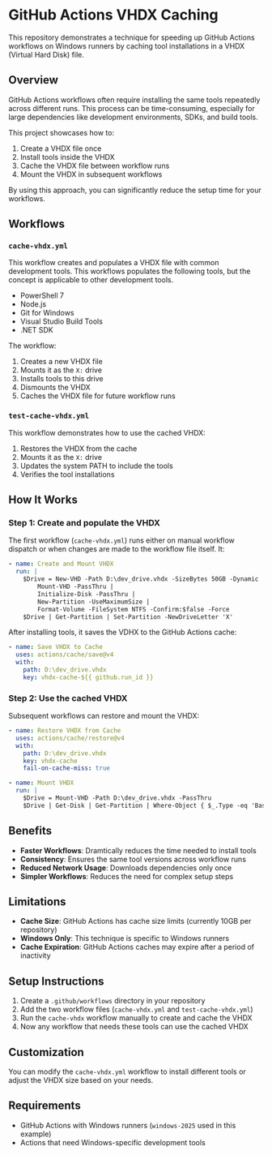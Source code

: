 # GitHub Actions VHDX Caching
This repository demonstrates a technique for speeding up GitHub Actions workflows on Windows runners by caching tool installations in a VHDX (Virtual Hard Disk) file.

## Overview
GitHub Actions workflows often require installing the same tools repeatedly across different runs. This process can be time-consuming, especially for large dependencies like development environments, SDKs, and build tools.

This project showcases how to:
1. Create a VHDX file once
2. Install tools inside the VHDX
3. Cache the VHDX file between workflow runs
4. Mount the VHDX in subsequent workflows

By using this approach, you can significantly reduce the setup time for your workflows.

## Workflows

### `cache-vhdx.yml`

This workflow creates and populates a VHDX file with common development tools. This workflows populates the following tools, but the concept is applicable to other development tools.

- PowerShell 7
- Node.js
- Git for Windows
- Visual Studio Build Tools
- .NET SDK

The workflow:
1. Creates a new VHDX file
2. Mounts it as the `X:` drive
3. Installs tools to this drive
4. Dismounts the VHDX
5. Caches the VHDX file for future workflow runs

### `test-cache-vhdx.yml`

This workflow demonstrates how to use the cached VHDX:

1. Restores the VHDX from the cache
2. Mounts it as the `X:` drive
3. Updates the system PATH to include the tools
4. Verifies the tool installations

## How It Works

### Step 1: Create and populate the VHDX

The first workflow (`cache-vhdx.yml`) runs either on manual workflow dispatch or when changes are made to the workflow file itself. It:

```yaml
- name: Create and Mount VHDX
  run: |
    $Drive = New-VHD -Path D:\dev_drive.vhdx -SizeBytes 50GB -Dynamic |
        Mount-VHD -PassThru | 
        Initialize-Disk -PassThru |
        New-Partition -UseMaximumSize |
        Format-Volume -FileSystem NTFS -Confirm:$false -Force
    $Drive | Get-Partition | Set-Partition -NewDriveLetter 'X'
```

After installing tools, it saves the VDHX to the GitHub Actions cache:

```yaml
- name: Save VHDX to Cache
  uses: actions/cache/save@v4
  with:
    path: D:\dev_drive.vhdx
    key: vhdx-cache-${{ github.run_id }}
```

### Step 2: Use the cached VHDX

Subsequent workflows can restore and mount the VHDX:

```yaml
- name: Restore VHDX from Cache
  uses: actions/cache/restore@v4
  with:
    path: D:\dev_drive.vhdx
    key: vhdx-cache
    fail-on-cache-miss: true

- name: Mount VHDX
  run: |
    $Drive = Mount-VHD -Path D:\dev_drive.vhdx -PassThru
    $Drive | Get-Disk | Get-Partition | Where-Object { $_.Type -eq 'Basic' } | Set-Partition -NewDriveLetter 'X'
```

## Benefits
- **Faster Workflows**: Dramtically reduces the time needed to install tools
- **Consistency**: Ensures the same tool versions across workflow runs
- **Reduced Network Usage**: Downloads dependencies only once
- **Simpler Workflows**: Reduces the need for complex setup steps

## Limitations
- **Cache Size**: GitHub Actions has cache size limits (currently 10GB per repository)
- **Windows Only**: This technique is specific to Windows runners
- **Cache Expiration**: GitHub Actions caches may expire after a period of inactivity

## Setup Instructions
1. Create a `.github/workflows` directory in your repository
2. Add the two workflow files (`cache-vhdx.yml` and `test-cache-vhdx.yml`)
3. Run the `cache-vhdx` workflow manually to create and cache the VHDX
4. Now any workflow that needs these tools can use the cached VHDX

## Customization
You can modify the `cache-vhdx.yml` workflow to install different tools or adjust the VHDX size based on your needs.

## Requirements
- GitHub Actions with Windows runners (`windows-2025` used in this example)
- Actions that need Windows-specific development tools
